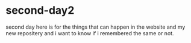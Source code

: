 # second-day2
second day here is for the things that can happen in the website and my new repositery and i want to know if i remembered the same or not.
